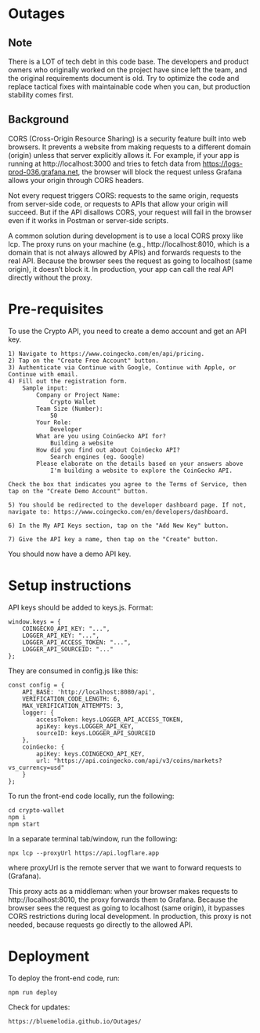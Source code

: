 # Outages

## Note
There is a LOT of tech debt in this code base. The developers and product owners who originally worked on the project have since left the team, and the original requirements document is old. Try to optimize the code and replace tactical fixes with maintainable code when you can, but production stability comes first.

## Background

CORS (Cross-Origin Resource Sharing) is a security feature built into web browsers. It prevents a website from making requests to a different domain (origin) unless that server explicitly allows it. For example, if your app is running at http://localhost:3000 and tries to fetch data from https://logs-prod-036.grafana.net, the browser will block the request unless Grafana allows your origin through CORS headers.

Not every request triggers CORS: requests to the same origin, requests from server-side code, or requests to APIs that allow your origin will succeed. But if the API disallows CORS, your request will fail in the browser even if it works in Postman or server-side scripts.

A common solution during development is to use a local CORS proxy like lcp. The proxy runs on your machine (e.g., http://localhost:8010, which is a domain that is not always allowed by APIs) and forwards requests to the real API. Because the browser sees the request as going to localhost (same origin), it doesn’t block it. In production, your app can call the real API directly without the proxy.

# Pre-requisites

To use the Crypto API, you need to create a demo account and get an API key.

    1) Navigate to https://www.coingecko.com/en/api/pricing.
    2) Tap on the "Create Free Account" button.
    3) Authenticate via Continue with Google, Continue with Apple, or Continue with email.
    4) Fill out the registration form.
    	Sample input:
    		Company or Project Name:
    			Crypto Wallet
    		Team Size (Number):
    			50
    		Your Role:
    			Developer
    		What are you using CoinGecko API for?
    			Building a website
    		How did you find out about CoinGecko API?
    			Search engines (eg. Google)
    		Please elaborate on the details based on your answers above
    			I'm building a website to explore the CoinGecko API.

    Check the box that indicates you agree to the Terms of Service, then tap on the "Create Demo Account" button.

    5) You should be redirected to the developer dashboard page. If not, navigate to: https://www.coingecko.com/en/developers/dashboard.

    6) In the My API Keys section, tap on the "Add New Key" button.

    7) Give the API key a name, then tap on the "Create" button.

You should now have a demo API key.

# Setup instructions

API keys should be added to keys.js. Format:

    window.keys = {
    	COINGECKO_API_KEY: "...",
    	LOGGER_API_KEY: "...",
    	LOGGER_API_ACCESS_TOKEN: "...",
    	LOGGER_API_SOURCEID: "..."
    };

They are consumed in config.js like this:

	const config = {
		API_BASE: 'http://localhost:8080/api',
		VERIFICATION_CODE_LENGTH: 6,
		MAX_VERIFICATION_ATTEMPTS: 3,
		logger: {
			accessToken: keys.LOGGER_API_ACCESS_TOKEN,
			apiKey: keys.LOGGER_API_KEY,
			sourceID: keys.LOGGER_API_SOURCEID
		},
		coinGecko: {
			apiKey: keys.COINGECKO_API_KEY,
			url: "https://api.coingecko.com/api/v3/coins/markets?vs_currency=usd"
		}
	};

To run the front-end code locally, run the following:

    cd crypto-wallet
    npm i
    npm start

In a separate terminal tab/window, run the following:

    npx lcp --proxyUrl https://api.logflare.app

where proxyUrl is the remote server that we want to forward requests to (Grafana).

This proxy acts as a middleman: when your browser makes requests to http://localhost:8010, the proxy forwards them to Grafana. Because the browser sees the request as going to localhost (same origin), it bypasses CORS restrictions during local development. In production, this proxy is not needed, because requests go directly to the allowed API.

# Deployment

To deploy the front-end code, run:

    npm run deploy

Check for updates:

    https://bluemelodia.github.io/Outages/
